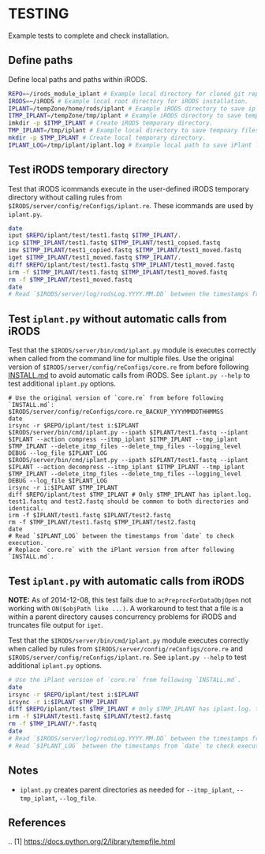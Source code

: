 # TESTING

Example tests to complete and check installation.

## Define paths

Define local paths and paths within iRODS.

```bash
REPO=~/irods_module_iplant # Example local directory for cloned git repository.
IRODS=~/iRODS # Example local root directory for iRODS installation.
IPLANT=/tempZone/home/rods/iplant # Example iRODS directory to save iplant data.
ITMP_IPLANT=/tempZone/tmp/iplant # Example iRODS directory to save temporary files.
imkdir -p $ITMP_IPLANT # Create iRODS temporary directory.
TMP_IPLANT=/tmp/iplant # Example local directory to save tempoary files.
mkdir -p $TMP_IPLANT # Create local temporary directory.
IPLANT_LOG=/tmp/iplant/iplant.log # Example local path to save iPlant log file.
```

## Test iRODS temporary directory

Test that iRODS icommands execute in the user-defined iRODS temporary directory without calling rules from `$IRODS/server/config/reConfigs/iplant.re`. These icommands are used by `iplant.py`.

```bash
date
iput $REPO/iplant/test/test1.fastq $ITMP_IPLANT/.
icp $ITMP_IPLANT/test1.fastq $ITMP_IPLANT/test1_copied.fastq
imv $ITMP_IPLANT/test1_copied.fastq $ITMP_IPLANT/test1_moved.fastq
iget $ITMP_IPLANT/test1_moved.fastq $TMP_IPLANT/.
diff $REPO/iplant/test/test1.fastq $TMP_IPLANT/test1_moved.fastq
irm -f $ITMP_IPLANT/test1.fastq $ITMP_IPLANT/test1_moved.fastq
rm -f $TMP_IPLANT/test1_moved.fastq
date
# Read `$IRODS/server/log/rodsLog.YYYY.MM.DD` between the timestamps from `date` to check execution.
```

## Test `iplant.py` without automatic calls from iRODS

Test that the `$IRODS/server/bin/cmd/iplant.py` module is executes correctly when called from the command line for multiple files. Use the original version of `$IRODS/server/config/reConfigs/core.re` from before following [INSTALL.md](INSTALL.md) to avoid automatic calls from iRODS. See `iplant.py --help` to test additional `iplant.py` options.

```
# Use the original version of `core.re` from before following `INSTALL.md`: $IRODS/server/config/reConfigs/core.re_BACKUP_YYYYMMDDTHHMMSS
date
irsync -r $REPO/iplant/test i:$IPLANT
$IRODS/server/bin/cmd/iplant.py --ipath $IPLANT/test1.fastq --iplant $IPLANT --action compress --itmp_iplant $ITMP_IPLANT --tmp_iplant $TMP_IPLANT --delete_itmp_files --delete_tmp_files --logging_level DEBUG --log_file $IPLANT_LOG
$IRODS/server/bin/cmd/iplant.py --ipath $IPLANT/test1.fastq --iplant $IPLANT --action decompress --itmp_iplant $ITMP_IPLANT --tmp_iplant $TMP_IPLANT --delete_itmp_files --delete_tmp_files --logging_level DEBUG --log_file $IPLANT_LOG
irsync -r i:$IPLANT $TMP_IPLANT
diff $REPO/iplant/test $TMP_IPLANT # Only $TMP_IPLANT has iplant.log. test1.fastq and test2.fastq should be common to both directories and identical.
irm -f $IPLANT/test1.fastq $IPLANT/test2.fastq
rm -f $TMP_IPLANT/test1.fastq $TMP_IPLANT/test2.fastq
date
# Read `$IPLANT_LOG` between the timestamps from `date` to check execution.
# Replace `core.re` with the iPlant version from after following `INSTALL.md`.
```

## Test `iplant.py` with automatic calls from iRODS

**NOTE:** As of 2014-12-08, this test fails due to `acPreprocForDataObjOpen` not working with `ON($objPath like ...)`. A workaround to test that a file is a within a parent directory causes concurrency problems for iRODS and truncates file output for `iget`.

Test that the `$IRODS/server/bin/cmd/iplant.py` module executes correctly when called by rules from `$IRODS/server/config/reConfigs/core.re` and `$IRODS/server/config/reConfigs/iplant.re`. See `iplant.py --help` to test additional `iplant.py` options.

```bash
# Use the iPlant version of `core.re` from following `INSTALL.md`.
date
irsync -r $REPO/iplant/test i:$IPLANT
irsync -r i:$IPLANT $TMP_IPLANT
diff $REPO/iplant/test $TMP_IPLANT # Only $TMP_IPLANT has iplant.log. test1.fastq and test2.fastq should be common to both directories and identical.
irm -f $IPLANT/test1.fastq $IPLANT/test2.fastq
rm -f $TMP_IPLANT/*.fastq
date
# Read `$IRODS/server/log/rodsLog.YYYY.MM.DD` between the timestamps from `date` to check execution.
# Read `$IPLANT_LOG` between the timestamps from `date` to check execution.
```

## Notes

- `iplant.py` creates parent directories as needed for `--itmp_iplant`, `--tmp_iplant`, `--log_file`.

## References

.. [1] https://docs.python.org/2/library/tempfile.html
